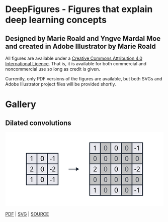 # DeepFigures - Figures that explain deep learning concepts
## Designed by Marie Roald and Yngve Mardal Moe and created in Adobe Illustrator by Marie Roald

All figures are available under a [Creative Commons Attribution 4.0 International Licence](https://creativecommons.org/licenses/by/4.0/). That is, it is available for both commercial and noncommercial use so long as credit is given.

Currently, only PDF versions of the figures are available, but both SVGs and Adobe Illustrator project files will be provided shortly.


# Gallery
## Dilated convolutions
![Dilated convolution figure](https://raw.githubusercontent.com/MarieRoald/DeepFigures/master/svg/2Dconv_dilated/Dilated2D.svg?sanitize=true)

[PDF](https://github.com/MarieRoald/DeepFigures/tree/master/PDF/2Dconv_dilated/) | [SVG](https://github.com/MarieRoald/DeepFigures/tree/master/SVG/2Dconv_dilated/) | [SOURCE](https://github.com/MarieRoald/DeepFigures/tree/master/AI/2Dconv_dilated/)
